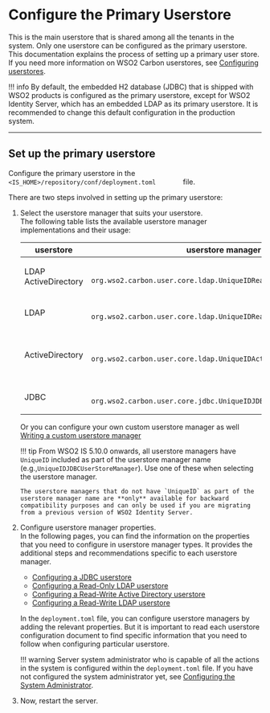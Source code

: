 # Configure the Primary Userstore

This is the main userstore that is shared among all the tenants in the
system. Only one userstore can be configured as the primary userstore.
This documentation explains the process of setting up a primary user
store. If you need more information on WSO2 Carbon userstores, see
[Configuring userstores](../../../deploy/configuring-user-stores).

!!! info 
    By default, the embedded H2 database (JDBC) that is shipped with WSO2
    products is configured as the primary userstore, except for WSO2
    Identity Server, which has an embedded LDAP as its primary userstore.
    It is recommended to change this default configuration in the production
    system.

---

## Set up the primary userstore

Configure the primary userstore in the
`         <IS_HOME>/repository/conf/deployment.toml        ` file.

There are two steps involved in setting up the primary userstore:

1.  Select the userstore manager that suits your userstore.  
    The following table lists the available userstore manager
    implementations and their usage:

    <table>
    <colgroup>
    <col style="width: 10%" />
    <col style="width: 40%" />
    <col style="width: 48%" />
    </colgroup>
    <thead>
    <tr class="header">
    <th>userstore</th>
    <th>userstore manager class</th>
    <th>Description</th>
    </tr>
    </thead>
    <tbody>
    <tr class="odd">
    <td><p>LDAP ActiveDirectory</p></td>
    <td><code>               org.wso2.carbon.user.core.ldap.UniqueIDReadOnlyLDAPUserStoreManager              </code></td>
    <td>Used to do read-only operations for external LDAP or ActiveDirectory userstores.</td>
    </tr>
    <tr class="even">
    <td>LDAP</td>
    <td><code>               org.wso2.carbon.user.core.ldap.UniqueIDReadWriteLDAPUserStoreManager              </code></td>
    <td>Used for external LDAP userstores to do both read and write operations.This is the default primary userstore configuration in the deployment.toml file for WSO2 Identity Server.</td>
    </tr>
    <tr class="odd">
    <td>ActiveDirectory</td>
    <td><code>               org.wso2.carbon.user.core.ldap.UniqueIDActiveDirectoryUserStoreManager              </code></td>
    <td>Used to configure an Active Directory Domain Service (AD DS) or Active Directory Lightweight Directory Service (AD LDS). This can be used only for read/write operations. If you need to use AD as read-only, you must use <code>               org.wso2.carbon.user.core.ldap.UniqueIDReadOnlyLDAPUserStoreManager.              </code></td>
    </tr>
    <tr class="even">
    <td>JDBC</td>
    <td><code>               org.wso2.carbon.user.core.jdbc.UniqueIDJDBCUserStoreManager              </code></td>
    <td>Used for JDBC userstores. This is the default primary userstore configuration in the deployment.toml file for all WSO2 Servers, except WSO2 Identity Server.</td>
    </tr>
    </tbody>
    </table>

    Or you can configure your own custom userstore manager as well
    [Writing a custom userstore manager](../../../deploy/writing-a-custom-user-store-manager)

    !!! tip
        From WSO2 IS 5.10.0 onwards, all userstore managers have `UniqueID` included as part of the userstore manager name (e.g.,`UniqueIDJDBCUserStoreManager`). Use one of these when selecting the userstore manager. 
        
        The userstore managers that do not have `UniqueID` as part of the userstore manager name are **only** available for backward compatibility purposes and can only be used if you are migrating from a previous version of WSO2 Identity Server. 

2.  Configure userstore manager properties.  
    In the following pages, you can find the information on the
    properties that you need to configure in userstore manager types.
    It provides the additional steps and recommendations specific to
    each userstore manager.  

    -   [Configuring a JDBC userstore](../../../deploy/configuring-a-jdbc-user-store)
    -   [Configuring a Read-Only LDAP userstore](../../../deploy/configuring-a-read-only-ldap-user-store)
    -   [Configuring a Read-Write Active Directory userstore](../../../deploy/configuring-a-read-write-active-directory-user-store)
    -   [Configuring a Read-Write LDAP userstore](../../../deploy/configuring-a-read-write-ldap-user-store)

    In the `deployment.toml` file, you can configure userstore managers by adding the relevant properties.
    But it is important to read each userstore configuration
    document to find specific information that you need to follow when
    configuring particular userstore.

    !!! warning
        Server system administrator who is capable of all the actions in the
        system is configured within the `deployment.toml` file. If you have not
        configured the system administrator yet, see [Configuring the System Administrator](../../../deploy/configuring-the-system-administrator).
    

3.  Now, restart the server.
